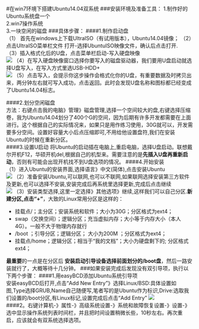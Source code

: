 #在win7环境下搭建Ubuntu14.04双系统
###安装环境及准备工具：
1.制作好的Ubuntu系统盘一个  
2.win7操作系统   
3.一块空闲的磁盘
###具体步骤：
####1.制作启动盘                    
（1） 首先在windows上下载UltraISO（有试用版本），Ubuntu14.04镜像；
（2）点击UltraISO菜单栏文件 打开-选择UbuntuISO映像文件，确认后点击打开.   
（3）插入格式化后的U盘，点击菜单栏启动-写入硬盘映像     
![](https://i.imgur.com/ZV2CasX.jpg)
 （4）在写入硬盘映像窗口选择你要写入的磁盘驱动器，我们要用U盘启动就选择U盘写入，在写入方式里选USB-HDD+     
![](https://i.imgur.com/gWZnF8a.jpg) 
（5）点击写入，会提示你这步操作会格式化你的U盘，有重要数据及时拷贝出来，两分钟左右就可写入成功，点击返回。此时会发现U盘名称和图标都已经变成了Ubuntu14.04标志。


####2.划分空闲磁盘    
 方法：右键点击我的电脑》管理》磁盘管理,选择一个空间较大的盘,右键选择压缩卷，我为Ubuntu14.04划分了400个G的空间，因为后期有许多开发都需要在上面进行。这个根据自己的实际情况来，如果只是用作练习使用，30G就可以，开发需要多分空间。设置好容量大小后点压缩即可,不用给他设置盘符,我们在安装Ubuntu的时候在重新分区。   
####3.设置U启动
将Ubuntu的启动插在电脑上,重启电脑，选择U盘启动。联想戴尔开机F12，华硕开机del,根据自己的机型来。需要注意的是**先插入U盘再重新启动**，否则有可能会出现开机找不到U盘选项的情况。
####4.开始安装    
（1）进入Ubuntu的安装界面,选择语言》中文(简体),点击安装Ubuntu    
![](https://i.imgur.com/bgakDNo.jpg)
（2）准备安装Ubuntu,可以联网,也可以不联网,如果联网选择安装第三方软件及更新,也可以选择不安装,安装完成后再系统里选择更新,完成后点击继续      
![](https://i.imgur.com/8wga2Wu.jpg)
（3）安装类型选择,这里一定选择》其他选项》继续,这样我们可以自己分区.**新建分区,点击“+”**，大致的Linux常用分区是这样的：     


- 挂载点/；主分区；安装系统和软件；大小为30G；分区格式为ext4；       
- swap（交换空间）；逻辑分区；充当虚拟内存；大小等于内存大小（本人4G）。一般不大于物理内存就行
- /boot ；引导分区；逻辑分区； 大小为200M ；分区格式为ext4；
- 挂载点/home；逻辑分区；相当于“我的文档”；大小为硬盘剩下的; 分区格式ext4；


**最重要**的一点是在分区后 **安装启动引导设备选择前面划分的/boot盘**，然后一路安装就行了，大概等待十几分钟。
###如果安装完成后发现没有双引导项，执行以下两个步骤：
####1.用easyBCD添加Ubuntu系统引导项     
安装easyBCD后打开,点击“Add New Entry”》选择Linux/BSD:具体设置如图,Type选择GRUB,Name自己随便写,笔者写的是Ubuntu作为标识,Drive:选取我们设置的/boot分区,有Linux标记,设置完成后点击“Add Entry”
![](https://i.imgur.com/YL1EZ9r.jpg)    
####2。右键计算机-》属性-》高级系统设置-》系统和故障恢复设置-》设置-》选中显示操作系统列表时间栏，并且把时间设置稍微长些，10秒左右。再次重启，应该就会有双系统选择选项。
